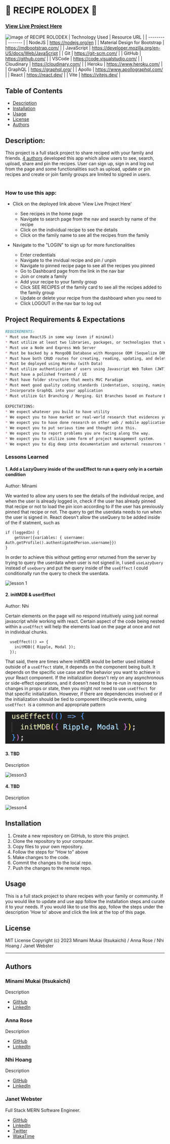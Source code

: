 # 📇 RECIPE ROLODEX 📇

### [View Live Project Here](https://recipe-rolodex-d7c0cb19d5d1.herokuapp.com/ "RECIPE ROLODEX")<br />
![image of RECIPE ROLODEX](/public/image/intro.gif "image of RECIPE ROLODEX")
| Technology Used    | Resource URL |
| --------  | ------- |
| NodeJS      | https://nodejs.org/en |
| Material Design for Bootstrap      | https://mdbootstrap.com/ |
| JavaScript | https://developer.mozilla.org/en-US/docs/Web/JavaScript |
| Git       | https://git-scm.com/ |
| GitHub     | https://github.com/ |
| VSCode    | https://code.visualstudio.com/ |
| Cloudinary    | https://cloudinary.com/ |
| Heroku    | https://www.heroku.com/ |
| GraphQL    | https://graphql.org/ |
| Apollo   | https://www.apollographql.com/ |
| React    | https://react.dev/ |
| Vite    | https://vitejs.dev/ |

## Table of Contents

* [Description](#description)
* [Installation](#installation)
* [Usage](#usage)
* [License](#license)
* [Authors](#authors)

## Description:
This project is a full stack project to share reciped with your family and friends. [4 authors](#authors) developed this app which allow users to see, search, upload, share and pin the recipes. User can sign up, sign in and log out from the page and some functionalities such as upload, update or pin recipes and create or join family groups are limited to signed in users.<br />
<br />

### How to use this app:

* Click on the deployed link above 'View Live Project Here'
    * See recipes in the home page
    * Navigate to search page from the nav and search by name of the recipe
    * Click on the individual recipe to see the details
    * Click on the family name to see all the recipes from the family

* Navigate to the "LOGIN" to sign up for more functionalities
    * Enter credentials
    * Navigate to the invidual recipe and pin / unpin
    * Navigate to pinned recipe page to see all the recipes you pinned
    * Go to Dashboard page from the link in the nav bar
    * Join or create a family
    * Add your recipe to your family group
    * Click SEE RECIPES of the family card to see all the recipes added to the family group
    * Update or delete your recipe from the dashboard when you need to
    * Click LOGOUT in the nav bar to log out


## Project Requirements & Expectations

```md
REQUIREMENTS:
* Must use ReactJS in some way (even if minimal)
* Must utilize at least two libraries, packages, or technologies that we haven’t discussed
* Must use a Node and Express Web Server
* Must be backed by a MongoDB Database with Mongoose ODM (Sequelize ORM - with Permission) 
* Must have both CRUD routes for creating, reading, updating, and deleting data
* Must be deployed using Heroku (with Data)
* Must utilize authentication of users using Javascript Web Token (JWT)
* Must have a polished frontend / UI
* Must have folder structure that meets MVC Paradigm
* Must meet good quality coding standards (indentation, scoping, naming)
* Incorporate GraphQL into your application
* Must utilize Git Branching / Merging. Git Branches based on Feature Built / GitHub Project Card, minimum of 30 meaningful commits per contributor.

EXPECTATIONS:
* We expect whatever you build to have utility
* We expect you to have market or real-world research that evidences your idea has REAL value to people.
* We expect you to have done research on other web / mobile applications in your domain.
* We expect you to put serious time and thought into this.
* We expect you to report problems you are facing along the way.
* We expect you to utilize some form of project management system.
* We expect you to dig deep into documentation and external resources to learn what you need.
```

### Lessons Learned

#### 1. Add a LazyQuery inside of the useEffect to run a query only in a certain condition
Author: Minami

We wanted to allow any users to see the details of the individual recipe, and when the user is already logged in, check if the user has already pinned that recipe or not to load the pin icon according to if the user has previously pinned that recipe or not. The query to get the userdata needs to run when the user is signed in. React doesn't allow the useQuery to be added inside of the if statment, such as 
```
if (loggedIn) {
    getUser({variables: { username: Auth.getProfile().authentigatedPerson.username}})
}
```
In order to achieve this without getting error returned from the server by trying to query the userdata when user is not signed in, I used `useLazyQuery` instead of `useQuery` and put the query inside of the `useEffect` I could conditionally run the query to check the userdata.
<br />

![lesson 1](https://github.com/abenedetti27/recipe-rolodex/assets/45612744/9da26f3c-75a4-430d-b649-81faac5cf5c2)

#### 2. initMDB & userEffect
Author: Nhi

Certain elements on the page will no respond intuitively using just normal javascript while working with react. Certain aspect of the code being nested within a `useEffect` will help the elements load on the page at once and not in individual chunks. 
```
  useEffect(() => {
    initMDB({ Ripple, Modal });
  });
```
That said, there are times where initMDB would be better used initiated outside of a `useEffect` state, it depends on the component being built. It depends on the specific use case and the behavior you want to achieve in your React component. If the initialization doesn't rely on any asynchronous or side-effect operations, and it doesn't need to be re-run in response to changes in props or state, then you might not need to use `useEffect `for that specific initialization. However, if there are dependencies involved or if the initialization should be tied to component lifecycle events, using `useEffect `is a common and appropriate pattern
<br />

![lesson2](/client/public/img/use-effect.png)


#### 3. TBD
Description
<br />

![lesson3](https://)

#### 4. TBD
Description
<br />

![lesson4](public/image/lesson4.png)

## Installation

1. Create a new repository on GitHub, to store this project.
2. Clone the repository to your computer.
3. Copy files to your own repository.
4. Follow the steps for "How to" above
5. Make changes to the code.
6. Commit the changes to the local repo.
7. Push the changes to the remote repo.

## Usage

This is a full stack project to share recipes with your family or community. If you would like to update and use app follow the installation steps and curate it to your needs. If you would like to use this app, follow the steps under the description 'How to' above and click the link at the top of this page.

## License

MIT License
Copyright (c) 2023 Minami Mukai (Itsukaichi) / Anna Rose / Nhi Hoang / Janet Webster

<hr />

## Authors
### Minami Mukai (Itsukaichi)
Description
- [GitHub](https://github.com/mitsukaichi/)
- [LinkedIn](https://www.linkedin.com/in/minami-itsukaichi/)

### Anna Rose
Description
- [GitHub](https://)
- [LinkedIn](https://)

### Nhi Hoang
Description
- [GitHub](https://) 
- [LinkedIn](https://) 

### Janet Webster
Full Stack MERN Software Engineer.

- [GitHub](https://github.com/TwixmixyJanet/)
- [LinkedIn](https://www.linkedin.com/in/twixmixy/)
- [Twitter](https://twitter.com/Twixmixy)
- [WakaTime](https://wakatime.com/@Twixmixy)
